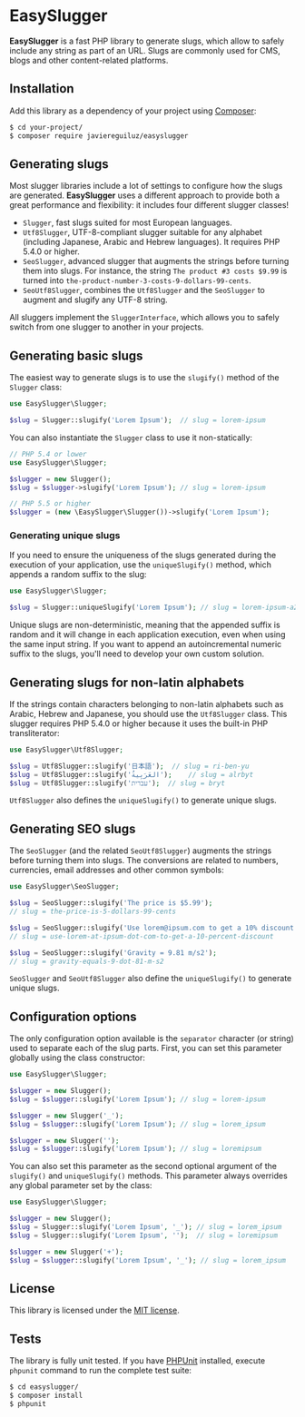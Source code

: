 EasySlugger
===========

**EasySlugger** is a fast PHP library to generate slugs, which allow to
safely include any string as part of an URL. Slugs are commonly used for CMS,
blogs and other content-related platforms.

Installation
------------

Add this library as a dependency of your project using [Composer](https://getcomposer.org/):

```bash
$ cd your-project/
$ composer require javiereguiluz/easyslugger
```

Generating slugs
----------------

Most slugger libraries include a lot of settings to configure how the slugs are
generated. **EasySlugger** uses a different approach to provide both a great 
performance and flexibility: it includes four different slugger classes!

  * `Slugger`, fast slugs suited for most European languages.
  * `Utf8Slugger`, UTF-8-compliant slugger suitable for any alphabet (including
    Japanese, Arabic and Hebrew languages). It requires PHP 5.4.0 or higher.
  * `SeoSlugger`, advanced slugger that augments the strings before turning
    them into slugs. For instance, the string `The product #3 costs $9.99` is
    turned into `the-product-number-3-costs-9-dollars-99-cents`.
  * `SeoUtf8Slugger`, combines the `Utf8Slugger` and the `SeoSlugger` to
    augment and slugify any UTF-8 string.

All sluggers implement the `SluggerInterface`, which allows you to safely
switch from one slugger to another in your projects.

Generating basic slugs
----------------------

The easiest way to generate slugs is to use the `slugify()` method of the
`Slugger` class:

```php
use EasySlugger\Slugger;

$slug = Slugger::slugify('Lorem Ipsum');  // slug = lorem-ipsum
```

You can also instantiate the `Slugger` class to use it non-statically:

```php
// PHP 5.4 or lower
use EasySlugger\Slugger;

$slugger = new Slugger();
$slug = $slugger->slugify('Lorem Ipsum'); // slug = lorem-ipsum

// PHP 5.5 or higher
$slugger = (new \EasySlugger\Slugger())->slugify('Lorem Ipsum');
```

### Generating unique slugs

If you need to ensure the uniqueness of the slugs generated during the
execution of your application, use the `uniqueSlugify()` method, which appends
a random suffix to the slug:

```php
use EasySlugger\Slugger;

$slug = Slugger::uniqueSlugify('Lorem Ipsum'); // slug = lorem-ipsum-a2b342f
```

Unique slugs are non-deterministic, meaning that the appended suffix is random
and it will change in each application execution, even when using the same
input string. If you want to append an autoincremental numeric suffix to the
slugs, you'll need to develop your own custom solution.

Generating slugs for non-latin alphabets
----------------------------------------

If the strings contain characters belonging to non-latin alphabets such as
Arabic, Hebrew and Japanese, you should use the `Utf8Slugger` class. This
slugger requires PHP 5.4.0 or higher because it uses the built-in PHP
transliterator: 

```php
use EasySlugger\Utf8Slugger;

$slug = Utf8Slugger::slugify('日本語');  // slug = ri-ben-yu
$slug = Utf8Slugger::slugify('العَرَبِيةُ‎‎');    // slug = alrbyt
$slug = Utf8Slugger::slugify('עברית');  // slug = bryt
```

`Utf8Slugger` also defines the `uniqueSlugify()` to generate unique slugs.

Generating SEO slugs
--------------------

The `SeoSlugger` (and the related `SeoUtf8Slugger`) augments the strings
before turning them into slugs. The conversions are related to numbers,
currencies, email addresses and other common symbols:

```php
use EasySlugger\SeoSlugger;

$slug = SeoSlugger::slugify('The price is $5.99');
// slug = the-price-is-5-dollars-99-cents

$slug = SeoSlugger::slugify('Use lorem@ipsum.com to get a 10% discount');
// slug = use-lorem-at-ipsum-dot-com-to-get-a-10-percent-discount

$slug = SeoSlugger::slugify('Gravity = 9.81 m/s2');
// slug = gravity-equals-9-dot-81-m-s2
```

`SeoSlugger` and `SeoUtf8Slugger` also define the `uniqueSlugify()` to 
generate unique slugs.

Configuration options
---------------------

The only configuration option available is the `separator` character (or 
string) used to separate each of the slug parts. First, you can
set this parameter globally using the class constructor:

```php
use EasySlugger\Slugger;

$slugger = new Slugger();
$slug = $slugger::slugify('Lorem Ipsum'); // slug = lorem-ipsum

$slugger = new Slugger('_');
$slug = $slugger::slugify('Lorem Ipsum'); // slug = lorem_ipsum

$slugger = new Slugger('');
$slug = $slugger::slugify('Lorem Ipsum'); // slug = loremipsum
```

You can also set this parameter as the second optional argument of the
`slugify()` and `uniqueSlugify()` methods. This parameter always overrides
any global parameter set by the class:

```php
use EasySlugger\Slugger;

$slugger = new Slugger();
$slug = Slugger::slugify('Lorem Ipsum', '_'); // slug = lorem_ipsum
$slug = Slugger::slugify('Lorem Ipsum', '');  // slug = loremipsum

$slugger = new Slugger('+');
$slug = $slugger::slugify('Lorem Ipsum', '_'); // slug = lorem_ipsum
```

License
-------

This library is licensed under the [MIT license](LICENSE.md).

Tests
-----

The library is fully unit tested. If you have [PHPUnit](http://phpunit.de/) 
installed, execute `phpunit` command to run the complete test suite:

```bash
$ cd easyslugger/
$ composer install
$ phpunit
```

